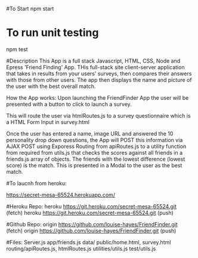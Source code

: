
#To Start
npm start

# To run unit testing
npm test

#Description
This App is a full stack Javascript, HTML, CSS, Node and Epress 'Friend Finding' App.
THis full-stack site client-server application that takes in results from your users' surveys, then compares their answers with those from other users. The app then displays the name and picture of the user with the best overall match.

How the App works:
Upon launching the FriendFinder App the user will be presented with a button to click to launch a survey.

This will route the user via htmlRoutes.js to a survey questionnaire which is a HTML Form Input in survey.html

Once the user has entered a name, image URL and answered the 10 personality drop down questions, the App will POST this information via AJAX POST using Exporess Routing from apiRoutes.js to a utility function from required from utils.js that checks the scores against all friends in a friends.js  array of objects. The friends with the lowest difference (lowest score) is the match. This is presented in a Modal to the user as the best match.

#To laucnh from heroku: 

https://secret-mesa-65524.herokuapp.com/

#Heroku Repo:
heroku  https://git.heroku.com/secret-mesa-65524.git (fetch)
heroku  https://git.heroku.com/secret-mesa-65524.git (push)



#Github Repo:
origin  https://github.com/louise-hayes/FriendFinder.git (fetch)
origin  https://github.com/louise-hayes/FriendFinder.git (push)


#Files:
Server.js
app/friends.js
    data/
    public/home.html, survey.html
    routing/apiRoutes.js, htmlRoutes.js
    utilities/utils.js
test/utils.js



